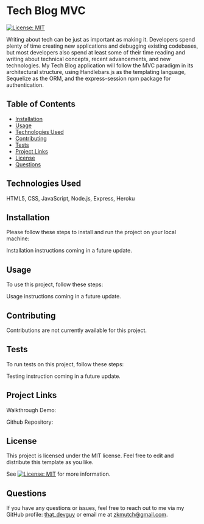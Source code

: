 # Tech Blog MVC
[![License: MIT](https://img.shields.io/badge/License-MIT-yellow.svg)](https://opensource.org/licenses/MIT)
  
Writing about tech can be just as important as making it. Developers spend plenty of time creating new applications and debugging existing codebases, but most developers also spend at least some of their time reading and writing about technical concepts, recent advancements, and new technologies. My Tech Blog application will follow the MVC paradigm in its architectural structure, using Handlebars.js as the templating language, Sequelize as the ORM, and the express-session npm package for authentication.
  
  
## Table of Contents

- [Installation](#installation)
- [Usage](#usage)
- [Technologies Used](#technologies-used)
- [Contributing](#contributing)
- [Tests](#tests)
- [Project Links](#project-links)
- [License](#license)
- [Questions](#questions)

## Technologies Used

HTML5, CSS, JavaScript, Node.js, Express, Heroku

## Installation

Please follow these steps to install and run the project on your local machine:

Installation instructions coming in a future update.
  
## Usage
  
To use this project, follow these steps:

Usage instructions coming in a future update.

## Contributing

Contributions are not currently available for this project.

## Tests

To run tests on this project, follow these steps:

Testing instruction coming in a future update.
  
## Project Links
  
Walkthrough Demo:

Github Repository:

## License

This project is licensed under the MIT license. Feel free to edit and distribute this template as you like.

See [![License: MIT](https://img.shields.io/badge/License-MIT-yellow.svg)](https://opensource.org/licenses/MIT) for more information.

## Questions

If you have any questions or issues, feel free to reach out to me via my GitHub profile: [that_devguy](https://github.com/that_devguy) or email me at zkmutch@gmail.com.
